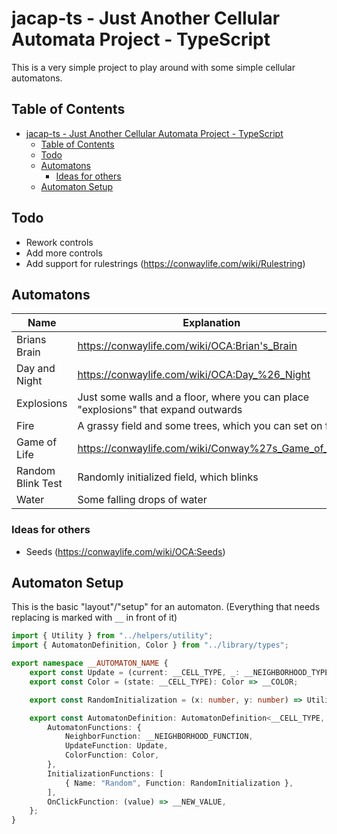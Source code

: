# jacap-ts - Just Another Cellular Automata Project - TypeScript
This is a very simple project to play around with some simple cellular automatons.

## Table of Contents
- [jacap-ts - Just Another Cellular Automata Project - TypeScript](#jacap-ts---just-another-cellular-automata-project---typescript)
  - [Table of Contents](#table-of-contents)
  - [Todo](#todo)
  - [Automatons](#automatons)
    - [Ideas for others](#ideas-for-others)
  - [Automaton Setup](#automaton-setup)

## Todo
- Rework controls
- Add more controls
- Add support for rulestrings (https://conwaylife.com/wiki/Rulestring)

## Automatons
| Name              | Explanation                                                                        |
| ----------------- | ---------------------------------------------------------------------------------- |
| Brians Brain      | https://conwaylife.com/wiki/OCA:Brian's_Brain                                      |
| Day and Night     | https://conwaylife.com/wiki/OCA:Day_%26_Night                                      |
| Explosions        | Just some walls and a floor, where you can place "explosions" that expand outwards |
| Fire              | A grassy field and some trees, which you can set on fire                           |
| Game of Life      | https://conwaylife.com/wiki/Conway%27s_Game_of_Life                                |
| Random Blink Test | Randomly initialized field, which blinks                                           |
| Water             | Some falling drops of water                                                        |

### Ideas for others
- Seeds (https://conwaylife.com/wiki/OCA:Seeds)

## Automaton Setup
This is the basic "layout"/"setup" for an automaton. (Everything that needs replacing is marked with `__` in front of it)

```ts
import { Utility } from "../helpers/utility";
import { AutomatonDefinition, Color } from "../library/types";

export namespace __AUTOMATON_NAME {
    export const Update = (current: __CELL_TYPE, _: __NEIGHBORHOOD_TYPE) => __NEW_VALUE;
    export const Color = (state: __CELL_TYPE): Color => __COLOR;

    export const RandomInitialization = (x: number, y: number) => Utility.chooseRandom(__VALUES);

    export const AutomatonDefinition: AutomatonDefinition<__CELL_TYPE, __NEIGHBORHOOD_TYPE> = {
        AutomatonFunctions: {
            NeighborFunction: __NEIGHBORHOOD_FUNCTION,
            UpdateFunction: Update,
            ColorFunction: Color,
        },
        InitializationFunctions: [
            { Name: "Random", Function: RandomInitialization },
        ],
        OnClickFunction: (value) => __NEW_VALUE,
    };
}
```
